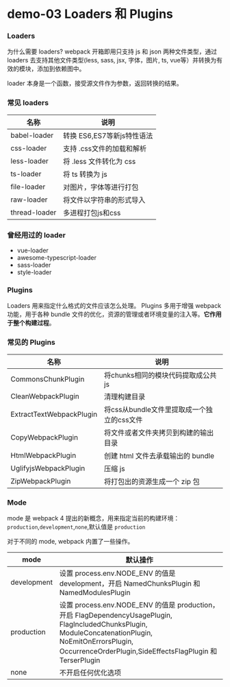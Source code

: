 # demo-03 Loaders 和 Plugins

### Loaders

为什么需要 loaders? webpack 开箱即用只支持 js 和 json 两种文件类型，通过 loaders 去支持其他文件类型(less, sass, jsx, 字体，图片, ts, vue等）并转换为有效的模块，添加到依赖图中。

loader 本身是一个函数，接受源文件作为参数，返回转换的结果。

### 常见 loaders

| 名称      | 说明    |
|---------- |-------- |
| babel-loader | 转换 ES6,ES7等新js特性语法 |
| css-loader | 支持 .css文件的加载和解析 |
| less-loader | 将 .less 文件转化为 css |
| ts-loader| 将 ts 转换为 js |
| file-loader | 对图片，字体等进行打包 |
| raw-loader | 将文件以字符串的形式导入 |
| thread-loader | 多进程打包js和css |

### 曾经用过的 loader
- vue-loader
- awesome-typescript-loader
- sass-loader
- style-loader

### Plugins

Loaders 用来指定什么格式的文件应该怎么处理。
Plugins 多用于增强 webpack 功能，用于各种 bundle 文件的优化，资源的管理或者环境变量的注入等。**它作用于整个构建过程**。

### 常见的 Plugins

| 名称      | 说明    |
|---------- |-------- |
| CommonsChunkPlugin | 将chunks相同的模块代码提取成公共js |
| CleanWebpackPlugin | 清理构建目录 |
| ExtractTextWebpackPlugin | 将css从bundle文件里提取成一个独立的css文件 |
| CopyWebpackPlugin | 将文件或者文件夹拷贝到构建的输出目录 |
| HtmlWebpackPlugin | 创建 html 文件去承载输出的 bundle |
| UglifyjsWebpackPlugin | 压缩 js |
| ZipWebpackPlugin | 将打包出的资源生成一个 zip 包 |

### Mode
mode 是 webpack 4 提出的新概念，用来指定当前的构建环境： `production`,`development`,`none`,默认值是 `production`

对于不同的 mode, webpack 内置了一些操作。

| mode | 默认操作 |
| ------------- | --------------- |
| development | 设置 process.env.NODE_ENV 的值是 development，开启 NamedChunksPlugin 和 NamedModulesPlugin |
| production | 设置 process.env.NODE_ENV 的值是 production，开启 FlagDependencyUsagePlugin, FlagIncludedChunksPlugin, ModuleConcatenationPlugin, NoEmitOnErrorsPlugin, OccurrenceOrderPlugin,SideEffectsFlagPlugin 和 TerserPlugin |
| none | 不开启任何优化选项 |